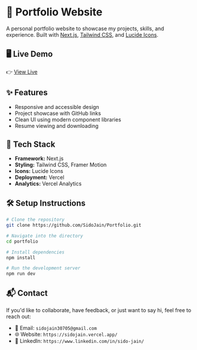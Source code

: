 # 💼 Portfolio Website

A personal portfolio website to showcase my projects, skills, and experience. Built with [Next.js](https://nextjs.org/), [Tailwind CSS](https://tailwindcss.com/), and [Lucide Icons](https://lucide.dev/icons/).

## 🖥️ Live Demo

👉 [View Live](https://sidojain.vercel.app/)

## ✨ Features

- Responsive and accessible design
- Project showcase with GitHub links
- Clean UI using modern component libraries
- Resume viewing and downloading

## 🚀 Tech Stack

- **Framework:** Next.js
- **Styling:** Tailwind CSS, Framer Motion
- **Icons:** Lucide Icons
- **Deployment:** Vercel
- **Analytics:** Vercel Analytics

## 🛠️ Setup Instructions

```bash
# Clone the repository
git clone https://github.com/SidoJain/Portfolio.git

# Navigate into the directory
cd portfolio

# Install dependencies
npm install

# Run the development server
npm run dev
```

## 📬 Contact

If you'd like to collaborate, have feedback, or just want to say hi, feel free to reach out:

- 📧 Email: `sidojain30705@gmail.com`
- 🌐 Website: `https://sidojain.vercel.app/`
- 💼 LinkedIn: `https://www.linkedin.com/in/sido-jain/`
